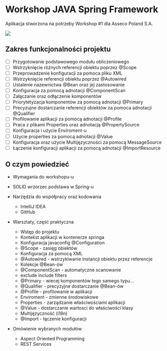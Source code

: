 # Workshop JAVA Spring Framework

Aplikacja stworzona na potrzeby Workshop #1 dla Asseco Poland S.A.

![](https://spring.io/img/spring-by-pivotal.png)

## Zakres funkcjonalności projektu

* [ ] Przygotowanie podstawowego modułu obliczeniowego
* [ ] Wstrzyknięcie różnych referencji obiektu poprzez @Scope
* [ ] Przeprowadzenie konfiguracji za pomoca pliku XML
* [ ] Wstrzyknięcie referencji obiektu poprzez @Autowired
* [ ] Ustalenie nazewnictwa @Bean oraz jej zastosowanie 
* [ ] Konfiguracja za pomocą adnotacji @ComponentScan
* [ ] Załączanie oraz odłączenie komponentów
* [ ] Priorytetyzacja komponentów za pomocą adnotacji @Primary
* [ ] Precyzujne dostarczanie referencji obiektów za pomoca adnotacji @Qualifier
* [ ] Profilowanie aplikacji za pomocą adnotacji @Profile
* [ ] Praca z plikami Properties oraz adnotacją @PropertySource
* [ ] Konfiguracja i użycie Enviroment-u
* [ ] Użycie properties za pomocą adnotacji @Value
* [ ] Konfiguracja oraz użycie Multijęzyczności za pomocą MessageSource
* [ ] Łączenie konfiguracji aplikacji za pomocą adnotacji @ImportResource

## O czym powiedzieć

- Wymagania do workshopu-u
- SOLID wrzorzec podstawa w Spring-u
- Narzędzia do współpracy oraz kodowania
    - IntelliJ IDEA
    - GitHub
- Warsztaty, część praktyczna
    - Wstęp do projektu
    - Kontekst aplikacji w kontenerze springa
    - Konfiguracja javaconfig @Configuration
    - @Scope - zasięg obiektów
    - Konfiguracja za pomocą XML
    - @Autowired - wstrzykiwanie instancji obiektu przez referencje
    - Kolekcje @Bean-ów
    - @ComponentScan - automatyczne scanowanie 
    - exclude include filters
    - @Primary - wiecej komponentów tego samego typu...
    - @Qualifier - precyzyjne dostarczanie @Bean-ów
    - @Profile - profilowanie w aplikacji
    - Enviroment - zmienne środowiskowe
    - Properties - zarządzanie właściwościami aplikacji
    - @Value - dostarczanie wartosci do właściwości klasy
    - Multijęzyczność (i18n)
    - @Import - łączenie konfiguracji
    
- Omówienie wybranych modułów
    - Aspect Oriented Programming
    - REST Services
    
    
    



